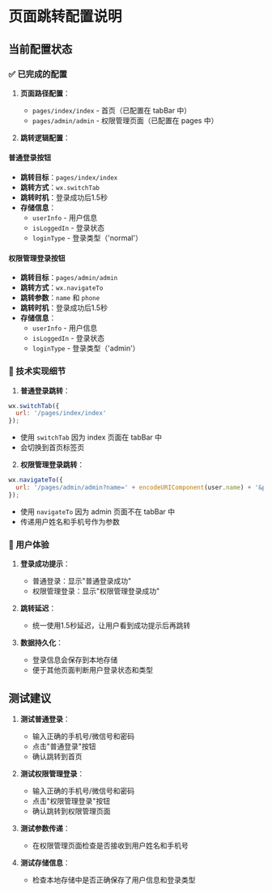 # 页面跳转配置说明

## 当前配置状态

### ✅ 已完成的配置

1. **页面路径配置**：
   - `pages/index/index` - 首页（已配置在 tabBar 中）
   - `pages/admin/admin` - 权限管理页面（已配置在 pages 中）

2. **跳转逻辑配置**：

#### 普通登录按钮
- **跳转目标**：`pages/index/index`
- **跳转方式**：`wx.switchTab`
- **跳转时机**：登录成功后1.5秒
- **存储信息**：
  - `userInfo` - 用户信息
  - `isLoggedIn` - 登录状态
  - `loginType` - 登录类型（'normal'）

#### 权限管理登录按钮
- **跳转目标**：`pages/admin/admin`
- **跳转方式**：`wx.navigateTo`
- **跳转参数**：`name` 和 `phone`
- **跳转时机**：登录成功后1.5秒
- **存储信息**：
  - `userInfo` - 用户信息
  - `isLoggedIn` - 登录状态
  - `loginType` - 登录类型（'admin'）

### 🔧 技术实现细节

1. **普通登录跳转**：
```javascript
wx.switchTab({
  url: '/pages/index/index'
});
```
- 使用 `switchTab` 因为 index 页面在 tabBar 中
- 会切换到首页标签页

2. **权限管理登录跳转**：
```javascript
wx.navigateTo({
  url: '/pages/admin/admin?name=' + encodeURIComponent(user.name) + '&phone=' + user.phone
});
```
- 使用 `navigateTo` 因为 admin 页面不在 tabBar 中
- 传递用户姓名和手机号作为参数

### 📱 用户体验

1. **登录成功提示**：
   - 普通登录：显示"普通登录成功"
   - 权限管理登录：显示"权限管理登录成功"

2. **跳转延迟**：
   - 统一使用1.5秒延迟，让用户看到成功提示后再跳转

3. **数据持久化**：
   - 登录信息会保存到本地存储
   - 便于其他页面判断用户登录状态和类型

## 测试建议

1. **测试普通登录**：
   - 输入正确的手机号/微信号和密码
   - 点击"普通登录"按钮
   - 确认跳转到首页

2. **测试权限管理登录**：
   - 输入正确的手机号/微信号和密码
   - 点击"权限管理登录"按钮
   - 确认跳转到权限管理页面

3. **测试参数传递**：
   - 在权限管理页面检查是否接收到用户姓名和手机号

4. **测试存储信息**：
   - 检查本地存储中是否正确保存了用户信息和登录类型 